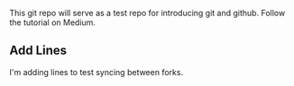 This git repo will serve as a test repo for introducing git and github. Follow the tutorial on Medium.

## Add Lines

I'm adding lines to test syncing between forks.
